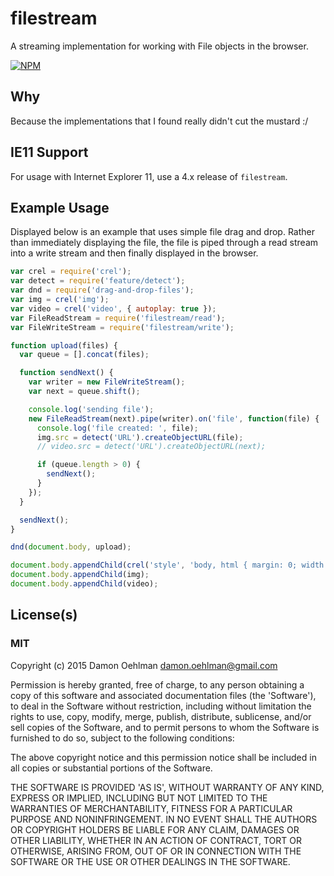 # filestream

A streaming implementation for working with File objects in the browser.


[![NPM](https://nodei.co/npm/filestream.png)](https://nodei.co/npm/filestream/)



## Why

Because the implementations that I found really didn't cut the mustard :/

## IE11 Support

For usage with Internet Explorer 11, use a 4.x release of `filestream`.

## Example Usage

Displayed below is an example that uses simple file drag and drop.  Rather
than immediately displaying the file, the file is piped through a read
stream into a write stream and then finally displayed in the browser.

```js
var crel = require('crel');
var detect = require('feature/detect');
var dnd = require('drag-and-drop-files');
var img = crel('img');
var video = crel('video', { autoplay: true });
var FileReadStream = require('filestream/read');
var FileWriteStream = require('filestream/write');

function upload(files) {
  var queue = [].concat(files);

  function sendNext() {
    var writer = new FileWriteStream();
    var next = queue.shift();

    console.log('sending file');
    new FileReadStream(next).pipe(writer).on('file', function(file) {
      console.log('file created: ', file);
      img.src = detect('URL').createObjectURL(file);
      // video.src = detect('URL').createObjectURL(next);

      if (queue.length > 0) {
        sendNext();
      }
    });
  }

  sendNext();
}

dnd(document.body, upload);

document.body.appendChild(crel('style', 'body, html { margin: 0; width: 100%; height: 100% }'));
document.body.appendChild(img);
document.body.appendChild(video);

```

## License(s)

### MIT

Copyright (c) 2015 Damon Oehlman <damon.oehlman@gmail.com>

Permission is hereby granted, free of charge, to any person obtaining
a copy of this software and associated documentation files (the
'Software'), to deal in the Software without restriction, including
without limitation the rights to use, copy, modify, merge, publish,
distribute, sublicense, and/or sell copies of the Software, and to
permit persons to whom the Software is furnished to do so, subject to
the following conditions:

The above copyright notice and this permission notice shall be
included in all copies or substantial portions of the Software.

THE SOFTWARE IS PROVIDED 'AS IS', WITHOUT WARRANTY OF ANY KIND,
EXPRESS OR IMPLIED, INCLUDING BUT NOT LIMITED TO THE WARRANTIES OF
MERCHANTABILITY, FITNESS FOR A PARTICULAR PURPOSE AND NONINFRINGEMENT.
IN NO EVENT SHALL THE AUTHORS OR COPYRIGHT HOLDERS BE LIABLE FOR ANY
CLAIM, DAMAGES OR OTHER LIABILITY, WHETHER IN AN ACTION OF CONTRACT,
TORT OR OTHERWISE, ARISING FROM, OUT OF OR IN CONNECTION WITH THE
SOFTWARE OR THE USE OR OTHER DEALINGS IN THE SOFTWARE.
